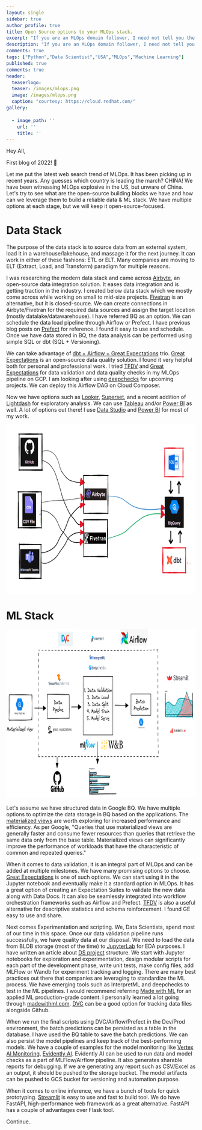```yaml
---
layout: single
sidebar: true
author_profile: true
title: Open Source options to your MLOps stack.
excerpt: "If you are an MLOps domain follower, I need not tell you the explosion we have been witnessing in this field."
description: "If you are an MLOps domain follower, I need not tell you the explosion we have been witnessing in this field. The field is growing leaps and bounds. Startups are securing seed fundings like never before."
comments: true
tags: ["Python","Data Scientist","USA","MLOps","Machine Learning"]
published: true
comments: true
header:
  teaserlogo:
  teaser: /images/mlops.png
  image: /images/mlops.png
  caption: "courtesy: https://cloud.redhat.com/"
gallery:

  - image_path: ''
    url: ''
    title: ''
---
```


Hey All,

First blog of 2022! 💪

Let me put the latest web search trend of MLOps. It has been picking up in recent years. Any guesses which country is leading the march? CHINA! We have been witnessing MLOps explosive in the US, but unware of China. Let's try to see what are the open-source building blocks we have and how can we leverage them to build a reliable data & ML stack. We have multiple options at each stage, but we will keep it open-source-focused. 

# Data Stack

The purpose of the data stack is to source data from an external system, load it in a warehouse/lakehouse, and massage it for the next journey. It can work in either of these fashions: ETL or ELT. Many companies are moving to ELT (Extract, Load, and Transform) paradigm for multiple reasons.

I was researching the modern data stack and came across [Airbyte](https://airbyte.com/), an open-source data integration solution. It eases data integration and is getting traction in the industry. I created below data stack which we mostly come across while working on small to mid-size projects. [Fivetran](https://www.fivetran.com/) is an alternative, but it is closed-source. We can create connections in Airbyte/Fivetran for the required data sources and assign the target location (mostly datalake/datawarehouse). I have referred BQ as an option. We can schedule the data load pipeline through Airflow or Prefect. I have previous blog posts on [Prefect](https://ashishtele.github.io/2021/11/Prefect_DS_Pipeline.html) for reference. I found it easy to use and schedule. Once we have data stored in BQ, the data analysis can be performed using simple SQL or dbt (SQL + Versioning).

We can take advantage of [dbt + Airflow + Great Expectations](https://github.com/spbail/dag-stack) trio. [Great Expectations](https://greatexpectations.io/) is an open-source data quality solution. I found it very helpful both for personal and professional work. I tried [TFDV](https://www.tensorflow.org/tfx/data_validation/get_started) and [Great Expectations](https://greatexpectations.io/) for data validation and data quality checks in my MLOps pipeline on GCP. I am looking after using [deepchecks](https://github.com/deepchecks/deepchecks) for upcoming projects. We can deploy this Airflow DAG on Cloud Composer.

Now we have options such as [Looker](https://looker.com/google-cloud), [Superset](https://superset.apache.org/), and a recent addition of [Lightdash](https://github.com/lightdash/lightdash) for exploratory analysis. We can use [Tableau](https://www.tableau.com/) and/or [Power BI](https://powerbi.microsoft.com/en-us/) as well. A lot of options out there! I use [Data Studio](https://analytics.google.com/analytics/academy/course/10) and [Power BI](https://powerbi.microsoft.com/en-us/) for most of my work.

<p align="center">
  <img width="750" height="450" src="/images/mlops_data2.PNG">
</p>

# ML Stack

<p align="center">
  <img width="750" height="450" src="/images/mlops_data1.PNG">
</p>

Let's assume we have structured data in Google BQ. We have multiple options to optimize the data storage in BQ based on the applications. The [materialized views](https://cloud.google.com/bigquery/docs/materialized-views-best-practices) are worth exploring for increased performance and efficiency. As per Google, "Queries that use materialized views are generally faster and consume fewer resources than queries that retrieve the same data only from the base table. Materialized views can significantly improve the performance of workloads that have the characteristic of common and repeated queries."

When it comes to data validation, it is an integral part of MLOps and can be added at multiple milestones. We have many promising options to choose. [Great Expectations](https://greatexpectations.io/blog/ml-ops-great-expectations/) is one of such options. We can start using it in the Jupyter notebook and eventually make it a standard option in MLOps. It has a great option of creating an Expectation Suites to validate the new data along with Data Docs. It can also be seamlessly integrated into workflow orchestration frameworks such as Airflow and Prefect. [TFDV](https://www.tensorflow.org/tfx/data_validation/get_started) is also a useful alternative for descriptive statistics and schema reinforcement. I found GE easy to use and share.

Next comes Experimentation and scripting. We, Data Scientists, spend most of our time in this space. Once our data validation pipeline runs successfully, we have quality data at our disposal. We need to load the data from BLOB storage (most of the time) to [JupyterLab](https://jupyter.org/) for EDA purposes. I have written an article about [DS project](https://ashishtele.github.io/2021/10/Python_file_folder_structure.html) structure. We start with Jupyter notebooks for exploration and experimentation, design modular scripts for each part of the development phase, write unit tests, make config files, add MLFlow or Wandb for experiment tracking and logging. There are many best practices out there that companies are leveraging to standardize the ML process. We have emerging tools such as InterpretML and deepchecks to test in the ML pipelines. I would recommend referring [Made with ML](https://madewithml.com/) for an applied ML production-grade content. I personally learned a lot going through [madewithml.com](madewithml.com). [DVC](https://dvc.org/) can be a good option for tracking data files alongside Github.

When we run the final scripts using DVC/Airflow/Prefect in the Dev/Prod environment, the batch predictions can be persisted as a table in the database. I have used the BQ table to save the batch predictions. We can also persist the model pipelines and keep track of the best-performing models. We have a couple of examples for the model monitoring like [Vertex AI Monitoring](https://cloud.google.com/vertex-ai/docs/model-monitoring), [Evidently AI](https://evidentlyai.com/). Evidently AI can be used to run data and model checks as a part of MLFlow/Airflow pipeline. It also generates sharable reports for debugging. If we are generating any report such as CSV/Excel as an output, it should be pushed to the storage bucket. The model artifacts can be pushed to GCS bucket for versioning and automation purpose.

When it comes to online inference, we have a bunch of tools for quick prototyping. [Streamlit](https://streamlit.io/) is easy to use and fast to build tool. We do have FastAPI, high-performance web framework as a great alternative. FastAPI has a couple of advantages over Flask tool.

Continue..
